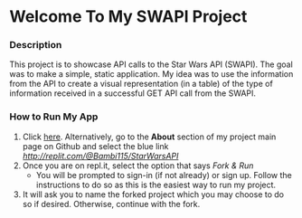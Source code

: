 # Welcome To My SWAPI Project

### Description
This project is to showcase API calls to the Star Wars API (SWAPI).
The goal was to make a simple, static application. My idea was
to use the information from the API to create a visual
representation (in a table) of the type of information
received in a successful GET API call from the SWAPI. 

### How to Run My App
1. Click [here](http://replit.com/@Bambi115/StarWarsAPI). Alternatively, go to the **About** section of my project main page on Github and select the blue link _http://replit.com/@Bambi115/StarWarsAPI_
2. Once you are on repl.it, select the option that says _Fork & Run_
    - You will be prompted to sign-in (if not already) or sign up. Follow the instructions to        do so as this is the easiest way to run my project.
3. It will ask you to name the forked project which you may choose to do so if desired. Otherwise, continue with the fork.